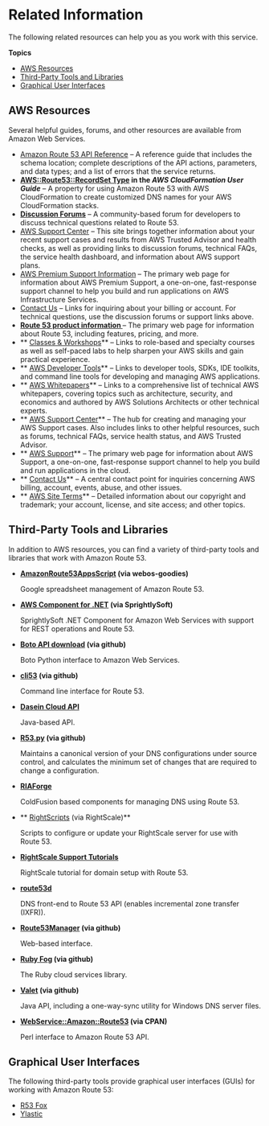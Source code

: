 # Related Information<a name="Resources"></a>

The following related resources can help you as you work with this service\.

**Topics**
+ [AWS Resources](#AWSResources)
+ [Third\-Party Tools and Libraries](#R53-Tools-Libraries)
+ [Graphical User Interfaces](#GUIs)

## AWS Resources<a name="AWSResources"></a>

Several helpful guides, forums, and other resources are available from Amazon Web Services\.
+ [Amazon Route 53 API Reference](https://docs.aws.amazon.com/Route53/latest/APIReference/) – A reference guide that includes the schema location; complete descriptions of the API actions, parameters, and data types; and a list of errors that the service returns\.
+ **[AWS::Route53::RecordSet Type](https://docs.aws.amazon.com/AWSCloudFormation/latest/UserGuide//aws-properties-route53-recordset.html) in the *AWS CloudFormation User Guide*** – A property for using Amazon Route 53 with AWS CloudFormation to create customized DNS names for your AWS CloudFormation stacks\.
+ **[Discussion Forums](https://forums.aws.amazon.com/forum.jspa?forumID=87)** – A community\-based forum for developers to discuss technical questions related to Route 53\.
+ [AWS Support Center](https://console.aws.amazon.com/support/home#/) – This site brings together information about your recent support cases and results from AWS Trusted Advisor and health checks, as well as providing links to discussion forums, technical FAQs, the service health dashboard, and information about AWS support plans\.
+ [AWS Premium Support Information](https://aws.amazon.com/premiumsupport/) – The primary web page for information about AWS Premium Support, a one\-on\-one, fast\-response support channel to help you build and run applications on AWS Infrastructure Services\.
+ [Contact Us](http://aws.amazon.com/contact-us/) – Links for inquiring about your billing or account\. For technical questions, use the discussion forums or support links above\.
+ **[Route 53 product information ](https://aws.amazon.com/route53)** – The primary web page for information about Route 53, including features, pricing, and more\.
+ ** [Classes & Workshops](https://aws.amazon.com/training/course-descriptions/)** – Links to role\-based and specialty courses as well as self\-paced labs to help sharpen your AWS skills and gain practical experience\.
+ ** [AWS Developer Tools](https://aws.amazon.com/tools/)** – Links to developer tools, SDKs, IDE toolkits, and command line tools for developing and managing AWS applications\.
+ ** [AWS Whitepapers](https://aws.amazon.com/whitepapers/)** – Links to a comprehensive list of technical AWS whitepapers, covering topics such as architecture, security, and economics and authored by AWS Solutions Architects or other technical experts\.
+ ** [AWS Support Center](https://console.aws.amazon.com/support/home#/)** – The hub for creating and managing your AWS Support cases\. Also includes links to other helpful resources, such as forums, technical FAQs, service health status, and AWS Trusted Advisor\.
+ ** [AWS Support](https://aws.amazon.com/premiumsupport/)** – The primary web page for information about AWS Support, a one\-on\-one, fast\-response support channel to help you build and run applications in the cloud\.
+ ** [Contact Us](https://aws.amazon.com/contact-us/)** – A central contact point for inquiries concerning AWS billing, account, events, abuse, and other issues\. 
+ ** [AWS Site Terms](https://aws.amazon.com/terms/)** – Detailed information about our copyright and trademark; your account, license, and site access; and other topics\.

## Third\-Party Tools and Libraries<a name="R53-Tools-Libraries"></a>

In addition to AWS resources, you can find a variety of third\-party tools and libraries that work with Amazon Route 53\.
+ **[AmazonRoute53AppsScript](http://code.google.com/p/webos-goodies/wiki/AmazonRoute53AppsScript) \(via webos\-goodies\)**

  Google spreadsheet management of Amazon Route 53\.
+ **[AWS Component for \.NET](http://sprightlysoft.com/AWSComponent/) \(via SprightlySoft\)**

  SprightlySoft \.NET Component for Amazon Web Services with support for REST operations and Route 53\.
+ **[Boto API download](https://github.com/boto/boto/tree/master/boto/route53) \(via github\)**

  Boto Python interface to Amazon Web Services\.
+ **[cli53](https://github.com/barnybug/cli53) \(via github\)**

  Command line interface for Route 53\.
+ **[Dasein Cloud API](http://dasein-cloud.sourceforge.net/)**

  Java\-based API\.
+ **[R53\.py](https://github.com/coops/r53) \(via github\)**

  Maintains a canonical version of your DNS configurations under source control, and calculates the minimum set of changes that are required to change a configuration\.
+ **[RIAForge](http://route53.riaforge.org/)**

  ColdFusion based components for managing DNS using Route 53\.
+ ** [RightScripts](http://www.rightscale.com/library/right_scripts/All?search[advanced_search]=&search[filter_value]=Route&x=0&y=0&search[filter_type]=title_and_description&search[price]=&search[order]=date_desc) \(via RightScale\)**

  Scripts to configure or update your RightScale server for use with Route 53\.
+ **[RightScale Support Tutorials](http://support.rightscale.com/Library/3rd_Parties/DNS/Route_53/Domain_Setup_with_Amazon's_Route_53)**

  RightScale tutorial for domain setup with Route 53\.
+ **[route53d](http://code.google.com/p/route53d/)**

  DNS front\-end to Route 53 API \(enables incremental zone transfer \(IXFR\)\)\.
+ **[Route53Manager](https://github.com/zen4ever/route53manager) \(via github\)**

  Web\-based interface\.
+ **[Ruby Fog](https://github.com/fog/fog) \(via github\)**

  The Ruby cloud services library\.
+ **[Valet](https://github.com/Widen/valet) \(via github\)**

  Java API, including a one\-way\-sync utility for Windows DNS server files\.
+ **[WebService::Amazon::Route53](https://metacpan.org/pod/WebService::Amazon::Route53) \(via CPAN\)**

  Perl interface to Amazon Route 53 API\.

## Graphical User Interfaces<a name="GUIs"></a>

The following third\-party tools provide graphical user interfaces \(GUIs\) for working with Amazon Route 53:
+ [R53 Fox](https://github.com/cookpad/r53-fox)
+ [Ylastic](http://ylastic.com/)